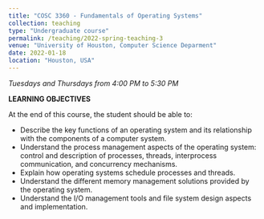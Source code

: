 ```yaml
---
title: "COSC 3360 - Fundamentals of Operating Systems"
collection: teaching
type: "Undergraduate course"
permalink: /teaching/2022-spring-teaching-3
venue: "University of Houston, Computer Science Deparment"
date: 2022-01-18
location: "Houston, USA"
---
```

*Tuesdays and Thursdays from 4:00 PM to 5:30 PM*

**LEARNING OBJECTIVES**

At the end of this course, the student should be able to:

- Describe the key functions of an operating system and its relationship with the components of a computer system. 
-	Understand the process management aspects of the operating system:  control and description of processes, threads, interprocess communication, and concurrency mechanisms. 
-	Explain how operating systems schedule processes and threads. 
-	Understand the different memory management solutions provided by the operating system. 
-	Understand the I/O management tools and file system design aspects and implementation.
